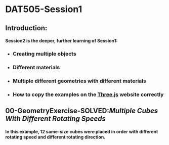# DAT505-Session1
## Introduction:
#### Session2 is the deeper, further learning of Session1:
  * ### Creating multiple objects
  * ### Different materials
  * ### Multiple different geometries with different materials
  * ### How to copy the examples on the [Three.js](https://threejs.org) website correctly  

## 00-GeometryExercise-SOLVED:*Multiple Cubes With Different Rotating Speeds*
#### In this example, 12 same-size cubes were placed in order with different rotating speed and different rotating direction. 
